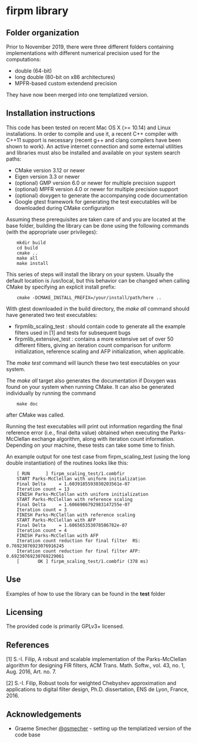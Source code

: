 firpm library
==================================

## Folder organization

Prior to November 2019, there were three different folders containing
implementations with different numerical precision used for the computations:
* double (64-bit)
* long double (80-bit on x86 architectures)
* MPFR-based custom extendend precision

They have now been merged into one templatized version.

## Installation instructions

This code has been tested on recent Mac OS X (>= 10.14) and Linux installations. 
In order to compile and use it, a recent C++ compiler with C++11 support is necessary
(recent g++ and clang compilers have been shown to work). An active internet 
connection and some external utilities and libraries must also be installed and
available on your system search paths:
* CMake version 3.12 or newer
* Eigen version 3.3 or newer
* (optional) GMP version 6.0 or newer for multiple precision support
* (optional) MPFR version 4.0 or newer for multiple precision support
* (optional) doxygen to generate the accompanying code documentation
* Google gtest framework for generating the test executables will be downloaded during CMake configuration

Assuming these prerequisites are taken care of and you are located at the base
folder, building the library can be done using the following commands 
(with the appropriate user privileges):

        mkdir build
        cd build
        cmake ..
        make all
        make install

This series of steps will install the library on your system. Usually the default 
location is /usr/local, but this behavior can be changed when calling CMake by 
specifying an explicit install prefix:

        cmake -DCMAKE_INSTALL_PREFIX=/your/install/path/here ..


With gtest downloaded in the build directory, the *make all* command should 
have generated two test executables:
* firpmlib_scaling_test : should contain code to generate all the example filters used in [1] and tests for subsequent bugs
* firpmlib_extensive_test : contains a more extensive set of over 50 different filters, giving an iteration count comparison for uniform initialization, reference scaling and AFP initialization, when applicable.

The *make test* command will launch these two test executables on your system.

The *make all* target also generates the documentation if Doxygen was found on 
your system when running CMake. It can also be generated individually by running 
the command

        make doc

after CMake was called.


Running the test executables will print out information regarding the final reference error 
(i.e., final delta value) obtained when executing the Parks-McClellan exchange algorithm, 
along with iteration count information. Depending on your machine, these tests can take 
some time to finish.

An example output for one test case from firpm_scaling_test (using the long double 
instantiation) of the routines looks like this:

        [ RUN      ] firpm_scaling_test/1.combfir
        START Parks-McClellan with uniform initialization
        Final Delta     = 1.6039185593030203561e-07
        Iteration count = 13
        FINISH Parks-McClellan with uniform initialization
        START Parks-McClellan with reference scaling
        Final Delta     = 1.6066986792983147255e-07
        Iteration count = 3
        FINISH Parks-McClellan with reference scaling
        START Parks-McClellan with AFP
        Final Delta     = 1.606565353078586782e-07
        Iteration count = 4
        FINISH Parks-McClellan with AFP
        Iteration count reduction for final filter  RS: 0.76923076923076916245
        Iteration count reduction for final filter AFP: 0.69230769230769229061
        [       OK ] firpm_scaling_test/1.combfir (378 ms)

## Use

Examples of how to use the library can be found in the **test** folder

## Licensing

The provided code is primarily GPLv3+ licensed.

## References
[1] S.-I. Filip, A robust and scalable implementation of the Parks-McClellan
algorithm for designing FIR filters, ACM Trans. Math. Softw., vol. 43,
no. 1, Aug. 2016, Art. no. 7.

[2] S.-I. Filip, Robust tools for weighted Chebyshev approximation and
applications to digital filter design, Ph.D. dissertation, ENS de Lyon, France, 2016.

## Acknowledgements
* Graeme Smecher [@gsmecher]( https://github.com/gsmecher ) - setting up the templatized version of the code base
